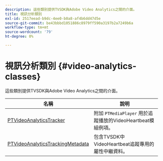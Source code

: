 ```yaml
---
description: 這些類別提供TVSDK與Adobe Video Analytics之間的介面。
title: 視訊分析類別
exl-id: 2517eead-b9dc-4ee0-b0a8-af4b6dd47d5e
source-git-commit: be43bbbd1051886c8979ff590a3197b2a7249b6a
workflow-type: tm+mt
source-wordcount: '79'
ht-degree: 0%

---
```


# 視訊分析類別 {#video-analytics-classes}

這些類別提供TVSDK與Adobe Video Analytics之間的介面。

| **名稱** | **說明** |
|---|---|
| [PTVideoAnalyticsTracker](https://help.adobe.com/en_US/primetime/api/psdk/vhl_tvsdk_ios/Classes/PTVideoAnalyticsTracker.html) | 附加 `PTMediaPlayer` 用於追蹤播放的VideoHeartbeat模組例項。 |
| [PTVideoAnalyticsTrackingMetadata](https://help.adobe.com/en_US/primetime/api/psdk/vhl_tvsdk_ios/Classes/PTVideoAnalyticsTrackingMetadata.html) | 包含TVSDK中VideoHeartbeat追蹤專用的屬性中繼資料。 |
